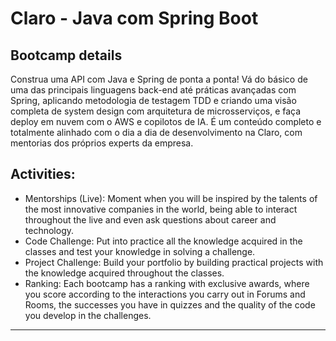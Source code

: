 # Claro - Java com Spring Boot

## Bootcamp details

Construa uma API com Java e Spring de ponta a ponta!
Vá do básico de uma das principais linguagens back-end até práticas avançadas com Spring, aplicando metodologia de testagem TDD e criando uma visão completa de system design com arquitetura de microsserviços, e faça deploy em nuvem com o AWS e copilotos de IA.
É um conteúdo completo e totalmente alinhado com o dia a dia de desenvolvimento na Claro, com mentorias dos próprios experts da empresa.

## Activities:
  - Mentorships (Live): Moment when you will be inspired by the talents of the most innovative companies in the world, being able to interact throughout the live and even ask questions about career and technology.
  - Code Challenge: Put into practice all the knowledge acquired in the classes and test your knowledge in solving a challenge.
  - Project Challenge: Build your portfolio by building practical projects with the knowledge acquired throughout the classes.
  - Ranking: Each bootcamp has a ranking with exclusive awards, where you score according to the interactions you carry out in Forums and Rooms, the successes you have in quizzes and the quality of the code you develop in the challenges.
----
